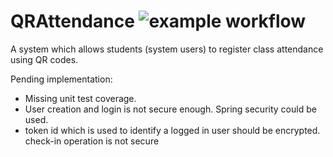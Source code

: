 # QRAttendance ![example workflow](https://github.com/nicolasllk/QRAttendance/actions/workflows/maven.yml/badge.svg)


A system which allows students (system users) to register class attendance using QR codes.

Pending implementation:
- Missing unit test coverage.
- User creation and login is not secure enough. Spring security could be used.
- token id which is used to identify a logged in user should be encrypted. check-in operation is not secure
  

